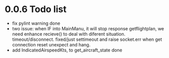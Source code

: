 # 0.0.6 Todo list
- fix pylint warning done
- two issue: when IF into MainManu, it will stop response getflightplan, we need enhance recieve() to deal with diferent situation. timeout/disconnect. fixed/just settimeout and raise socket.err when get connection reset unexpect and hang.
- add IndicatedAirspeedKts, to get_aircraft_state done